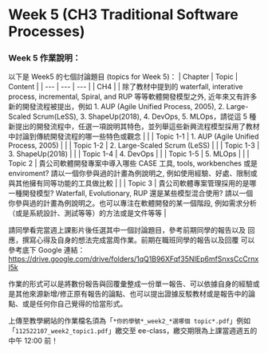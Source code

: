 # Week 5 (CH3 Traditional Software Processes)

### Week 5 作業說明：

以下是 Week5 的七個討論題目 (topics for Week 5)：
| Chapter | Topic | Content |
| --- | --- | --- |
| CH4  |  | 除了教材中提到的 waterfall, interative process, incremental, Spiral, and RUP 等等軟體開發模型之外, 近年來又有許多新的開發流程被提出，例如 1. AUP (Agile Unified Process, 2005), 2. Large-Scaled Scrum(LeSS), 3. ShapeUp(2018), 4. DevOps, 5. MLOps，請從這 5 種新提出的開發流程中，任選一項說明其特色，並列舉這些新興流程模型採用了教材中討論到傳統開發流程的哪一些特色或觀念 |
|   | Topic 1-1 | 1. AUP (Agile Unified Process, 2005) |
|   | Topic 1-2 | 2. Large-Scaled Scrum (LeSS) |
|   | Topic 1-3 | 3. ShapeUp(2018) |
|   | Topic 1-4 | 4. DevOps |
|   | Topic 1-5 | 5. MLOps |
| | Topic 2 | 貴公司軟體開發專案中導入哪些 CASE 工具, tools, workbenches 或是 enviroment? 請以一個你參與過的計畫為例說明之, 例如使用經驗、好處、限制或與其他擁有同等功能的工具做比較 |
| | Topic 3 | 貴公司軟體專案管理採用的是哪一種開發模型? Waterfall, Evolutionary, RUP 還是某些模型混合使用? 請以一個你參與過的計畫為例說明之。也可以專注在軟體開發的某一個階段, 例如需求分析（或是系統設計、測試等等）的方法或是文件等等 |


請同學看完當週上課影片後任選其中一個討論題目，參考前期同學的報告以及
回應，撰寫心得及自身的想法完成當周作業。前期在職班同學的報告以及回覆
可以參考底下 Google 連結：
https://drive.google.com/drive/folders/1qQ1B96XFqf35NIEp6mfSnxsCcCrnxl5k


作業的形式可以是將數份報告與回覆彙整成一份單一報告、可以依據自身的經驗或是其他來源新增/修正原有報告的論點、也可以提出證據反駁教材或是報告中的論點、或是任何你自己覺得的恰當形式。


上傳至教學網站的作業檔名須為「`*你的學號*_week2_*選哪個 topic*.pdf`」例如「`112522107_week2_topic1.pdf`」繳交至 ee-class，繳交期限為上課當週週五的中午 12:00 前！


